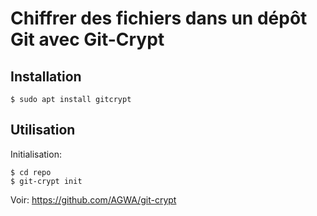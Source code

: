 # Chiffrer des fichiers dans un dépôt Git avec Git-Crypt

## Installation

	$ sudo apt install gitcrypt

## Utilisation

Initialisation:

	$ cd repo
	$ git-crypt init
	
Voir: https://github.com/AGWA/git-crypt
